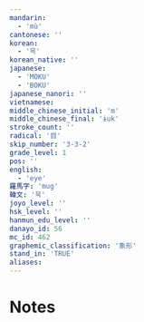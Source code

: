 ```yaml
---
mandarin:
  - 'mù'
cantonese: ''
korean:
  - '목'
korean_native: ''
japanese:
  - 'MOKU'
  - 'BOKU'
japanese_nanori: ''
vietnamese:
middle_chinese_initial: 'm'
middle_chinese_final: 'ɨuk'
stroke_count: ''
radical: '目'
skip_number: '3-3-2'
grade_level: 1
pos: ''
english:
  - 'eye'
羅馬字: 'mug'
韓文: '묵'
joyo_level: ''
hsk_level: ''
hanmun_edu_level: ''
danayo_id: 56
mc_id: 462
graphemic_classification: '象形'
stand_in: 'TRUE'
aliases:
---
```


# Notes

